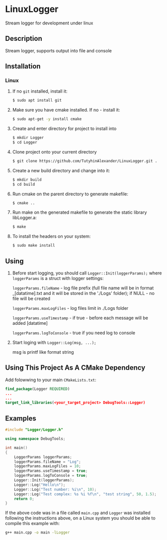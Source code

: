 # LinuxLogger

Stream logger for development under linux

## Description

Stream logger, supports output into file and console

## Installation

### Linux

1. If no `git` installed, install it:

	```bash
	$ sudo apt install git
	```	

1. Make sure you have cmake installed. If no - install it:

	```bash
	$ sudo apt-get -y install cmake
	```	

1. Create and enter directory for project to install into

	```bash
	$ mkdir Logger
	$ cd Logger
	```	

1. Clone project onto your current directory

	```bash
	$ git clone https://github.com/TutyhinAlexander/LinuxLogger.git .
	```	

1. Create a new build directory and change into it:

	```bash
	$ mkdir build
	$ cd build
	```	

1. Run cmake on the parent directory to generate makefile:

	```bash
	$ cmake ..
	```

1. Run make on the generated makefile to generate the static library libLogger.a:

	```bash
	$ make
	```

1. To install the headers on your system:

	```bash
	$ sudo make install
	```	

## Using

1. Before start logging, you should call `Logger::Init(loggerParams);`
where `loggerParams` is a struct with logger settings:

    `loggerParams.fileName` - log file prefix (full file name will be in format <fileName>_[datatime].txt and it will 
	be stored in the './Logs' folder); if NULL - no file will be created
		
    `loggerParams.maxLogFiles` - log files limit in ./Logs folder
	
    `loggerParams.useTimestamp` - if true - before each message will be added [datatime]
	
    `loggerParams.logToConsole` - true if you need log to console

1. Start loging with `Logger::Log(msg, ...);`
 
	msg is printf like format string
	
## Using This Project As A CMake Dependency

Add folowwing to your main `CMakeLists.txt`:

```cmake
find_package(Logger REQUIRED)
...
...
target_link_libraries(<your_target_project> DebugTools::Logger)
```


## Examples

```c++
#include "Logger/Logger.h"

using namespace DebugTools;

int main()
{
	LoggerParams loggerParams;
	loggerParams.fileName = "Log";
	loggerParams.maxLogFiles = 10;
	loggerParams.useTimestamp = true;
	loggerParams.logToConsole = true;
	Logger::Init(loggerParams);
	Logger::Log("Hello\n");
	Logger::Log("Test number: %i\n", 10);
	Logger::Log("Test complex: %s %i %f\n", "test string", 50, 1.5);
	return 0;
}
```		

If the above code was in a file called `main.cpp` and `Logger` was installed following the instructions above, on a Linux system you should be able to compile this example with:

```bash
g++ main.cpp -o main -lLogger
```	

